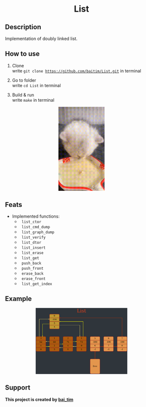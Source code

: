 <h1 align="center">List</h1>

## Description

 Implementation of doubly linked list.

## How to use

1. Clone <br>
    write <code>git clone https://github.com/baitim/List.git</code> in terminal

2. Go to folder <br>
    write <code>cd List</code> in terminal

3. Build & run <br>
    write <code>make</code> in terminal

<p align="center"><img src="https://github.com/baitim/List/blob/main/images/cat.gif" width="30%"></p>

## Feats

* Implemented functions:
    * <code> list_ctor          </code>
    * <code> list_cmd_dump      </code>
    * <code> list_graph_dump	</code>
    * <code> list_verify        </code>
    * <code> list_dtor          </code>
    * <code> list_insert        </code>
    * <code> list_erase         </code>
    * <code> list_get           </code>
    * <code> push_back          </code>
    * <code> push_front         </code>
    * <code> erase_back         </code>
    * <code> erase_front        </code>
    * <code> list_get_index     </code>

## Example

<p align="center"><img src="https://github.com/baitim/List/blob/main/images/dump.png" width="60%"></p>

## Support
**This project is created by [bai_tim](https://github.com/bai_tim)**
